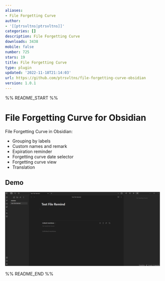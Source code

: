 ```yaml
---
aliases:
- File Forgetting Curve
author:
- '[[ptrsvltns|ptrsvltns]]'
categories: []
description: File Forgetting Curve
downloads: 3438
mobile: false
number: 725
stars: 19
title: File Forgetting Curve
type: plugin
updated: '2022-11-18T21:14:03'
url: https://github.com/ptrsvltns/file-forgetting-curve-obsidian
version: 1.0.1
---
```


%% README_START %%

# File Forgetting Curve for Obsidian  

File Forgetting Curve in Obsidian:

- Grouping by labels  
- Custom names and remark  
- Expiration reminder  
- Forgetting curve date selector  
- Forgetting curve view  
- Translation  

## Demo  

![DEMO](https://raw.githubusercontent.com/ptrsvltns/file-forgetting-curve-obsidian/HEAD/doc/demo.gif)  


%% README_END %%